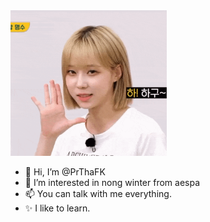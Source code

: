 <img src="https://raw.githubusercontent.com/PrThaFK/PrThaFK/main/ezgif.com-optimize.gif" width="250" />

- 👋 Hi, I’m @PrThaFK
- 💞️ I’m interested in nong winter from aespa
- 📫 You can talk with me everything.
- ✨ I like to learn.

<!---
PrThaFK/PrThaFK is a ✨ special ✨ repository because its `README.md` (this file) appears on your GitHub profile.
You can click the Preview link to take a look at your changes.
--->
